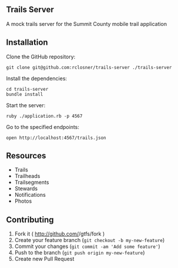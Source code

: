 ## Trails Server

A mock trails server for the Summit County mobile trail application

## Installation

Clone the GitHub repository:

```
git clone git@github.com:rclosner/trails-server ./trails-server
```

Install the dependencies:

```
cd trails-server
bundle install
```

Start the server:

```
ruby ./application.rb -p 4567
```

Go to the specified endpoints:

```
open http://localhost:4567/trails.json
```

## Resources

* Trails
* Trailheads
* Trailsegments
* Stewards
* Notifications
* Photos

## Contributing

1. Fork it ( http://github.com/<my-github-username>/gtfs/fork )
2. Create your feature branch (`git checkout -b my-new-feature`)
3. Commit your changes (`git commit -am 'Add some feature'`)
4. Push to the branch (`git push origin my-new-feature`)
5. Create new Pull Request
